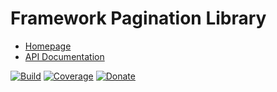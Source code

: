 # Framework Pagination Library

- [Homepage](https://the-framework.gitlab.io/libraries/pagination.html)
- [API Documentation](https://the-framework.gitlab.io/libraries/pagination/docs/)

[![Build](https://gitlab.com/the-framework/libraries/pagination/badges/master/pipeline.svg)](https://gitlab.com/the-framework/libraries/pagination/-/jobs)
[![Coverage](https://gitlab.com/the-framework/libraries/pagination/badges/master/coverage.svg?job=test:php)](https://the-framework.gitlab.io/libraries/pagination/coverage/)
[![Donate](https://img.shields.io/badge/Donate-PayPal-blue.svg)](https://www.paypal.com/cgi-bin/webscr?cmd=_s-xclick&hosted_button_id=NGBNW5PY4VSJ4)
